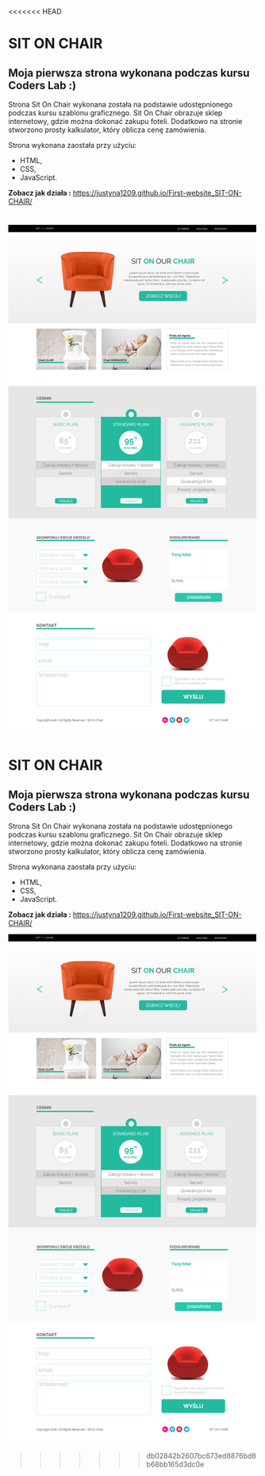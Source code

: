 <<<<<<< HEAD

# SIT ON CHAIR

## Moja pierwsza strona wykonana podczas kursu Coders Lab :)

Strona Sit On Chair wykonana została na podstawie udostępnionego podczas kursu szablonu graficznego. 
Sit On Chair obrazuje sklep internetowy, gdzie można dokonać zakupu foteli. Dodatkowo na stronie stworzono prosty kalkulator,
który oblicza cenę zamówienia.

Strona wykonana zaostała przy użyciu:
* HTML,
* CSS,
* JavaScript.

**Zobacz jak działa :** https://justyna1209.github.io/First-website_SIT-ON-CHAIR/


![SIT ON CHAIR](./images/strona.png) 
=======

# SIT ON CHAIR

## Moja pierwsza strona wykonana podczas kursu Coders Lab :)

Strona Sit On Chair wykonana została na podstawie udostępnionego podczas kursu szablonu graficznego. 
Sit On Chair obrazuje sklep internetowy, gdzie można dokonać zakupu foteli. Dodatkowo na stronie stworzono prosty kalkulator,
który oblicza cenę zamówienia.

Strona wykonana zaostała przy użyciu:
* HTML,
* CSS,
* JavaScript.

**Zobacz jak działa :** https://justyna1209.github.io/First-website_SIT-ON-CHAIR/


![SIT ON CHAIR](./images/strona.png) 
>>>>>>> db02842b2607bc673ed8876bd8b68bb165d3dc0e
